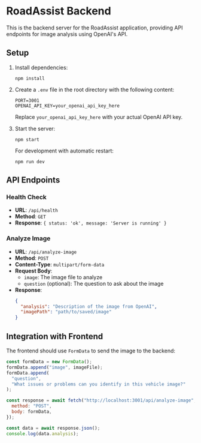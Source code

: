 # RoadAssist Backend

This is the backend server for the RoadAssist application, providing API endpoints for image analysis using OpenAI's API.

## Setup

1. Install dependencies:

   ```
   npm install
   ```

2. Create a `.env` file in the root directory with the following content:

   ```
   PORT=3001
   OPENAI_API_KEY=your_openai_api_key_here
   ```

   Replace `your_openai_api_key_here` with your actual OpenAI API key.

3. Start the server:

   ```
   npm start
   ```

   For development with automatic restart:

   ```
   npm run dev
   ```

## API Endpoints

### Health Check

- **URL**: `/api/health`
- **Method**: `GET`
- **Response**: `{ status: 'ok', message: 'Server is running' }`

### Analyze Image

- **URL**: `/api/analyze-image`
- **Method**: `POST`
- **Content-Type**: `multipart/form-data`
- **Request Body**:
  - `image`: The image file to analyze
  - `question` (optional): The question to ask about the image
- **Response**:
  ```json
  {
    "analysis": "Description of the image from OpenAI",
    "imagePath": "path/to/saved/image"
  }
  ```

## Integration with Frontend

The frontend should use `FormData` to send the image to the backend:

```javascript
const formData = new FormData();
formData.append("image", imageFile);
formData.append(
  "question",
  "What issues or problems can you identify in this vehicle image?"
);

const response = await fetch("http://localhost:3001/api/analyze-image", {
  method: "POST",
  body: formData,
});

const data = await response.json();
console.log(data.analysis);
```
